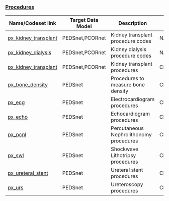 

### [Procedures](https://pedsnet.github.io/Variable-Dictionary/pages/procedures_codesets.html)


| Name/Codeset link | Target Data Model | Description | Vocabularies | Last Updated | Primary Developer | Status | Metadata |
|-------------------|-------------------|-------------|--------------|--------------|-------------------|--------|-------|
|[px_kidney_transplant](https://github.com/PEDSnet/Variable-Dictionary/blob/main/procedure/px_kidney_transplant.csv)|PEDSnet,PCORnet|Kidney transplant procedure codes|NA|2021-11-01|Levon Utidjian|NA||
|[px_kidney_dialysis](https://github.com/PEDSnet/Variable-Dictionary/blob/main/procedure/px_kidney_dialysis.csv)|PEDSnet,PCORnet|Kidney dialysis procedure codes|NA|2021-11-01|Levon Utidjian|NA||
|[px_kidney_transplant](https://github.com/PEDSnet/Variable-Dictionary/blob/main/procedure/px_kidney_transplant.csv)|PEDSnet,PCORnet|Kidney transplant procedures|CPT4,HCPCS,ICD9Proc,ICD10PCS,SNOMED|2021-11-01|Levon Utidjian|NA||
|[px_bone_density](https://github.com/PEDSnet/Variable-Dictionary/blob/main/procedure/px_bone_density.csv)|PEDSnet|Procedures to measure bone density|CPT4,HCPCS,SNOMED|2022-04-01|Kim Dickinson|NA||
|[px_ecg](https://github.com/PEDSnet/Variable-Dictionary/blob/main/procedure/px_ecg.csv)|PEDSnet|Electrocardiogram procedures|CPT4,HCPCS,ICD9Proc,SNOMED,Other|2022-04-01|Kim Dickinson|NA||
|[px_echo](https://github.com/PEDSnet/Variable-Dictionary/blob/main/procedure/px_echo.csv)|PEDSnet|Echocardiogram procedures|CPT4,HCPCS,ICD9Proc,SNOMED,Other|2022-04-01|Kim Dickinson|NA||
|[px_pcnl](https://github.com/PEDSnet/Variable-Dictionary/blob/main/procedure/px_pcnl.csv)|PEDSnet|Percutaneous Nephrolithonomy procedures|CPT4,SNOMED,Other|2022-04-01|Kim Dickinson|NA||
|[px_swl](https://github.com/PEDSnet/Variable-Dictionary/blob/main/procedure/px_swl.csv)|PEDSnet|Shockwave Lithotripsy procedures|CPT4,HCPCS,ICD9Proc,SNOMED,Other|2022-04-01|Kim Dickinson|NA||
|[px_ureteral_stent](https://github.com/PEDSnet/Variable-Dictionary/blob/main/procedure/px_ureteral_stent.csv)|PEDSnet|Ureteral stent procedures|CPT4,SNOMED,Other|2022-04-01|Kim Dickinson|NA||
|[px_urs](https://github.com/PEDSnet/Variable-Dictionary/blob/main/procedure/px_urs.csv)|PEDSnet|Ureteroscopy procedures|CPT4,HCPCS,SNOMED|2022-04-01|Kim Dickinson|NA||
